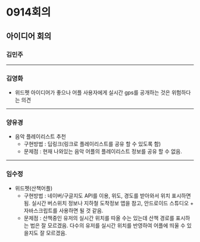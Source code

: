 # 0914회의
## 아이디어 회의

### 김민주
---
### 김영화
- 위드펫 아이디어가 좋으나 어플 사용자에게 실시간 gps를 공개하는 것은 위험하다는 의견
---
### 양유경
- 음악 플레이리스트 추천
  - 구현방법 : 딥링크(링크로 플레이리스트를 공유 할 수 있도록 함)
  - 문제점 : 현재 나와있는 음악 어플의 플레이리스트 정보를 공유 할 수 없음.
---
### 임수정
- 위드펫(산책어플)
  - 구현방법 : 네이버/구글지도 API를 이용, 위도, 경도를 받아와서 위치 표시하면 됨. 실시간 버스위치 정보나 지하철 도착정보 앱을 참고, 안드로이드 스튜디오 + 자바스크립트를 사용하면 될 것 같음.
  - 문제점 : 산책중인 유저의 실시간 위치를 따올 수는 있는데 산책 경로를 표시하는 법은 잘 모르겠음. 다수의 유저를 실시간 위치를 반영하여 어플에 띄울 수 있을지도 잘 모르겠음.
